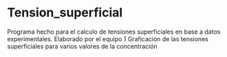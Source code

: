 # Tension_superficial
Programa hecho para el calculo de tensiones superficiales en base a datos experimentales.
Elaborado por el equipo 1
Graficacion de las tensiones superficiales para varios valores de la concentración
